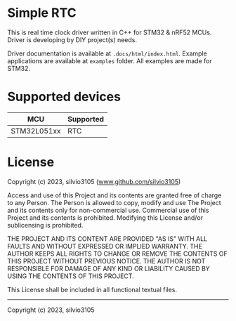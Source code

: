 
# Simple RTC

This is real time clock driver written in C++ for STM32 & nRF52 MCUs. Driver is developing by DIY project(s) needs.

Driver documentation is available at `.docs/html/index.html`.
Example applications are available at `examples` folder. All examples are made for STM32.

# Supported devices

| MCU				| Supported		|
| -----------		| -----------	|
| STM32L051xx		| RTC			|

# License

Copyright (c) 2023, silvio3105 (www.github.com/silvio3105)

Access and use of this Project and its contents are granted free of charge to any Person.
The Person is allowed to copy, modify and use The Project and its contents only for non-commercial use.
Commercial use of this Project and its contents is prohibited.
Modifying this License and/or sublicensing is prohibited.

THE PROJECT AND ITS CONTENT ARE PROVIDED "AS IS" WITH ALL FAULTS AND WITHOUT EXPRESSED OR IMPLIED WARRANTY.
THE AUTHOR KEEPS ALL RIGHTS TO CHANGE OR REMOVE THE CONTENTS OF THIS PROJECT WITHOUT PREVIOUS NOTICE.
THE AUTHOR IS NOT RESPONSIBLE FOR DAMAGE OF ANY KIND OR LIABILITY CAUSED BY USING THE CONTENTS OF THIS PROJECT.

This License shall be included in all functional textual files.

---

Copyright (c) 2023, silvio3105